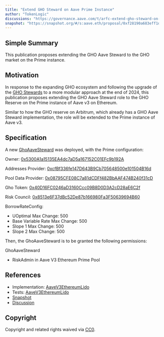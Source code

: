 ```yaml
---
title: "Extend GHO Steward on Aave Prime Instance"
author: "TokenLogic"
discussions: "https://governance.aave.com/t/arfc-extend-gho-steward-on-aave-prime-instance/20598"
snapshot: "https://snapshot.org/#/s:aave.eth/proposal/0xf28190a683eff1dc246924f150a724dcf29b23dd40971df38d20fc6cf301fbe1"
---
```


## Simple Summary

This publication proposes extending the GHO Aave Steward to the GHO market on the Prime instance.

## Motivation

In response to the expanding GHO ecosystem and following the upgrade of the [GHO Stewards](https://governance.aave.com/t/arfc-gho-steward-v2-upgrade/19116) to a more modular approach at the end of 2024, this publication proposes extending the GHO Aave Steward role to the GHO Reserve on the Prime instance of Aave v3 on Ethereum.

Similar to how the GHO reserve on Arbitrum, which already has a GHO Aave Steward implementation, the role will be extended to the Prime instance of Aave v3.

## Specification

A new [GhoAaveSteward](https://etherscan.io/address/0x5C905d62B22e4DAa4967E517C4a047Ff6026C731) was deployed, with the Prime configuration:

Owner: [0x5300A1a15135EA4dc7aD5a167152C01EFc9b192A](https://etherscan.io/address/0x5300A1a15135EA4dc7aD5a167152C01EFc9b192A)

Addresses Provider: [0xcfBf336fe147D643B9Cb705648500e101504B16d](https://etherscan.io/address/0xcfBf336fe147D643B9Cb705648500e101504B16d)

Pool Data Provider: [0x08795CFE08C7a81dCDFf482BbAAF474B240f31cD](https://etherscan.io/address/0x08795CFE08C7a81dCDFf482BbAAF474B240f31cD)

Gho Token: [0x40D16FC0246aD3160Ccc09B8D0D3A2cD28aE6C2f](https://etherscan.io/address/0x40D16FC0246aD3160Ccc09B8D0D3A2cD28aE6C2f)

Risk Council: [0x8513e6F37dBc52De87b166980Fa3F50639694B60](https://etherscan.io/address/0x8513e6F37dBc52De87b166980Fa3F50639694B60)

BorrowRateConfig:

- UOptimal Max Change: 500
- Base Variable Rate Max Change: 500
- Slope 1 Max Change: 500
- Slope 2 Max Change: 500

Then, the GhoAaveSteward is to be granted the following permissions:

GhoAaveSteward

- RiskAdmin in Aave V3 Ethereum Prime Pool

## References

- Implementation: [AaveV3EthereumLido](https://github.com/bgd-labs/aave-proposals-v3/blob/main/src/20250129_AaveV3EthereumLido_ExtendGHOStewardOnAavePrimeInstance/AaveV3EthereumLido_ExtendGHOStewardOnAavePrimeInstance_20250129.sol)
- Tests: [AaveV3EthereumLido](https://github.com/bgd-labs/aave-proposals-v3/blob/main/src/20250129_AaveV3EthereumLido_ExtendGHOStewardOnAavePrimeInstance/AaveV3EthereumLido_ExtendGHOStewardOnAavePrimeInstance_20250129.t.sol)
- [Snapshot](https://snapshot.org/#/s:aave.eth/proposal/0xf28190a683eff1dc246924f150a724dcf29b23dd40971df38d20fc6cf301fbe1)
- [Discussion](https://governance.aave.com/t/arfc-extend-gho-steward-on-aave-prime-instance/20598)

## Copyright

Copyright and related rights waived via [CC0](https://creativecommons.org/publicdomain/zero/1.0/).
